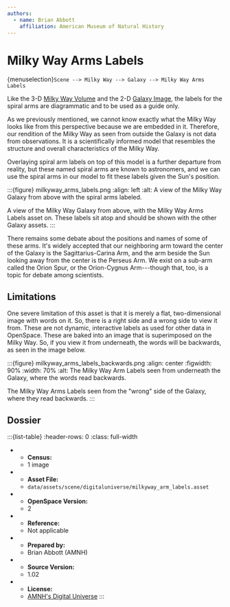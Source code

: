 ```yaml
---
authors:
  - name: Brian Abbott
    affiliation: American Museum of Natural History
---
```



# Milky Way Arms Labels

{menuselection}`Scene --> Milky Way --> Galaxy --> Milky Way Arms Labels`


Like the 3-D [Milky Way Volume](../milky-way-volume/index) and the 2-D [Galaxy Image](../milky-way-galaxy-image/index), the labels for the spiral arms are diagrammatic and to be used as a guide only. 

As we previously mentioned, we cannot know exactly what the Milky Way looks like from this perspective because we are embedded in it. Therefore, our rendition of the Milky Way as seen from outside the Galaxy is not data from observations. It is a scientifically informed model that resembles the structure and overall characteristics of the Milky Way.

Overlaying spiral arm labels on top of this model is a further departure from reality, but these named spiral arms are known to astronomers, and we can use the spiral arms in our model to fit these labels given the Sun's position.


:::{figure} milkyway_arms_labels.png
:align: left
:alt: A view of the Milky Way Galaxy from above with the spiral arms labeled.

A view of the Milky Way Galaxy from above, with the Milky Way Arms Labels asset on. These labels sit atop and should be shown with the other Galaxy assets.
:::


There remains some debate about the positions and names of some of these arms. It's widely accepted that our neighboring arm toward the center of the Galaxy is the Sagittarius-Carina Arm, and the arm beside the Sun looking away from the center is the Perseus Arm. We exist on a sub-arm called the Orion Spur, or the Orion-Cygnus Arm---though that, too, is a topic for debate among scientists.


## Limitations

One severe limitation of this asset is that it is merely a flat, two-dimensional image with words on it. So, there is a right side and a wrong side to view it from. These are not dynamic, interactive labels as used for other data in OpenSpace. These are baked into an image that is superimposed on the Milky Way. So, if you view it from underneath, the words will be backwards, as seen in the image below.

:::{figure} milkyway_arms_labels_backwards.png
:align: center
:figwidth: 90%
:width: 70%
:alt: The Milky Way Arm Labels seen from underneath the Galaxy, where the words read backwards.

The Milky Way Arms Labels seen from the "wrong" side of the Galaxy, where they read backwards.
:::





## Dossier
:::{list-table}
:header-rows: 0
:class: full-width

* - **Census:**
  - 1 image
* - **Asset File:**
  - `data/assets/scene/digitaluniverse/milkyway_arm_labels.asset`
* - **OpenSpace Version:**
  - 2
* - **Reference:**
  - Not applicable
* - **Prepared by:**
  - Brian Abbott (AMNH)
* - **Source Version:**
  - 1.02
* - **License:**
  - [AMNH's Digital Universe](https://www.amnh.org/research/hayden-planetarium/digital-universe/download/digital-universe-license)
:::